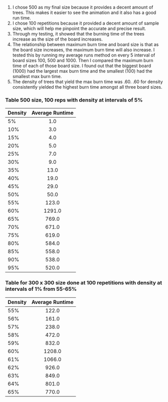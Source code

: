 1. I chose 500 as my final size because it provides a decent amount of trees. This makes it easier to see the animation and it also has a good run time.
2. I chose 100 repetitions because it provided a decent amount of sample size, which will help me pinpoint the accurate and precise result.
3. Through my testing, it showed that the burning time of the trees increase as the size of the board increases.
4. The relationship between maximum burn time and board size is that as the board size increases, the maximum burn time will also increase. I tested this by running my average runs method on every 5 interval of board sizes 100, 500 and 1000. Then I compared the maximum burn time of each of those board size. I found out that the biggest board (1000) had the largest max burn time and the smallest (100) had the smallest max burn time.
5. The density of trees that yield the max burn time was .60. .60 for density consistently yielded the highest burn time amongst all three board sizes.


### Table 500 size, 100 reps with density at intervals of 5%
| Density        | Average Runtime     |
| ------------- |:-------------:|
| 5%     | 1.0|
| 10%    | 3.0      |
| 15% | 4.0      |
| 20% | 5.0     |
| 25% | 7.0      |
| 30% | 9.0   |
| 35% | 13.0     |
| 40% | 19.0    |
| 45% | 29.0      |
| 50% |  50.0      |
| 55% | 123.0     |
| 60%    |  1291.0       |
| 65% | 769.0      
| 70% | 671.0       |
| 75% | 619.0      |
| 80% | 584.0      |
| 85% | 558.0     |
| 90% |  538.0    |
| 95% | 520.0      |

### Table for 300 x 300 size done at 100 repetitions with density at intervals of 1% from 55-65%
| Density        | Average Runtime     |
| ------------- |:-------------:|
| 55%     | 122.0|
| 56%    | 161.0      |
| 57% | 238.0      
| 58% | 472.0     |
| 59% |  832.0    |
| 60% |  1208.0    |
| 61% | 1066.0   |
| 62% | 926.0      |
| 63% | 849.0      |
| 64% | 801.0       |
| 65% | 770.0      |
